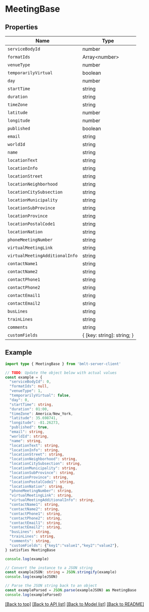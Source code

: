 
# MeetingBase


## Properties

Name | Type
------------ | -------------
`serviceBodyId` | number
`formatIds` | Array&lt;number&gt;
`venueType` | number
`temporarilyVirtual` | boolean
`day` | number
`startTime` | string
`duration` | string
`timeZone` | string
`latitude` | number
`longitude` | number
`published` | boolean
`email` | string
`worldId` | string
`name` | string
`locationText` | string
`locationInfo` | string
`locationStreet` | string
`locationNeighborhood` | string
`locationCitySubsection` | string
`locationMunicipality` | string
`locationSubProvince` | string
`locationProvince` | string
`locationPostalCode1` | string
`locationNation` | string
`phoneMeetingNumber` | string
`virtualMeetingLink` | string
`virtualMeetingAdditionalInfo` | string
`contactName1` | string
`contactName2` | string
`contactPhone1` | string
`contactPhone2` | string
`contactEmail1` | string
`contactEmail2` | string
`busLines` | string
`trainLines` | string
`comments` | string
`customFields` | { [key: string]: string; }

## Example

```typescript
import type { MeetingBase } from 'bmlt-server-client'

// TODO: Update the object below with actual values
const example = {
  "serviceBodyId": 0,
  "formatIds": null,
  "venueType": 1,
  "temporarilyVirtual": false,
  "day": 0,
  "startTime": string,
  "duration": 01:00,
  "timeZone": America/New_York,
  "latitude": 35.698741,
  "longitude": -81.26273,
  "published": true,
  "email": string,
  "worldId": string,
  "name": string,
  "locationText": string,
  "locationInfo": string,
  "locationStreet": string,
  "locationNeighborhood": string,
  "locationCitySubsection": string,
  "locationMunicipality": string,
  "locationSubProvince": string,
  "locationProvince": string,
  "locationPostalCode1": string,
  "locationNation": string,
  "phoneMeetingNumber": string,
  "virtualMeetingLink": string,
  "virtualMeetingAdditionalInfo": string,
  "contactName1": string,
  "contactName2": string,
  "contactPhone1": string,
  "contactPhone2": string,
  "contactEmail1": string,
  "contactEmail2": string,
  "busLines": string,
  "trainLines": string,
  "comments": string,
  "customFields": {"key1":"value1","key2":"value2"},
} satisfies MeetingBase

console.log(example)

// Convert the instance to a JSON string
const exampleJSON: string = JSON.stringify(example)
console.log(exampleJSON)

// Parse the JSON string back to an object
const exampleParsed = JSON.parse(exampleJSON) as MeetingBase
console.log(exampleParsed)
```

[[Back to top]](#) [[Back to API list]](../README.md#api-endpoints) [[Back to Model list]](../README.md#models) [[Back to README]](../README.md)


